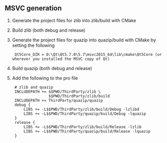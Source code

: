 MSVC generation
---------------

1. Generate the project files for zlib into zlib/build with CMake

2. Build zlib (both debug and release)

3. Generate the project files for quazip into quazip/build with CMake by setting the following

        Qt5Core_DIR = D:\Qt\Qt5.7.0\5.7\msvc2015_64\lib\cmake\Qt5Core (or wherever you installed the MSVC copy of Qt)
        
5. Build quazip (both debug and release)

6. Add the following to the pro file

        # zlib and quazip
        INCLUDEPATH += $$PWD/ThirdParty/zlib \
                       $$PWD/ThirdParty/zlib/build
        INCLUDEPATH += ThirdParty/quazip/quazip
        debug {
            LIBS += -L$$PWD/ThirdParty/zlib/build/Debug -lzlibd
            LIBS += -L$$PWD/ThirdParty/quazip/build/Debug -lquazip
        }
        release {
            LIBS += -L$$PWD/ThirdParty/zlib/build/Release -lzlib
            LIBS += -L$$PWD/ThirdParty/quazip/build/Release -lquazip
        }